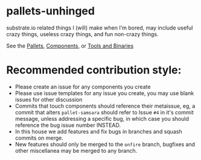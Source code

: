 # pallets-unhinged
substrate.io related things I (will) make when I'm bored, may include useful crazy things, useless crazy things, and fun non-crazy things.

See the [Pallets](https://github.com/joshua-mir/pallets-unhinged/issues/1), [Components](https://github.com/joshua-mir/pallets-unhinged/issues/2), or [Tools and Binaries](https://github.com/joshua-mir/pallets-unhinged/issues/3)

# Recommended contribution style:
* Please create an issue for any components you create
* Please use issue templates for any issue you create, you may use blank issues for other discussion
* Commits that touch components should reference their metaissue, eg, a commit that alters `pallet-samsara` should refer to Issue `#4` in it's commit message, unless addressing a specific bug, in which case you should reference the bug issue number INSTEAD.
* In this house we add features and fix bugs in branches and squash commits on merge.
* New features should only be merged to the `onfire` branch, bugfixes and other miscellanea may be merged to any branch.
